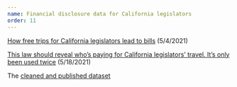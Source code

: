 ```yaml
---
name: Financial disclosure data for California legislators
order: 11
---
```


[How free trips for California legislators lead to bills](https://calmatters.org/politics/2023/05/california-legislature-trips-bills/) (5/4/2021)

[This law should reveal who’s paying for California legislators’ travel. It’s only been used twice](https://calmatters.org/politics/2023/05/california-legislators-travel-disclosure/) (5/18/2021)

The [cleaned and published dataset](https://github.com/CalMatters/ca-form-700-data)